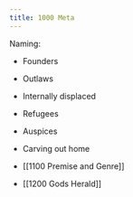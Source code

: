 ```yaml
---
title: 1000 Meta
---
```

Naming:
- Founders
- Outlaws
- Internally displaced
- Refugees
- Auspices
- Carving out home

- [[1100 Premise and Genre]]
- [[1200 Gods Herald]]